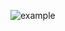 ![example](https://github.com/VirtualZeth/Computer_Science_Collection/tree/master/tmdb_api/assets/example.png)
